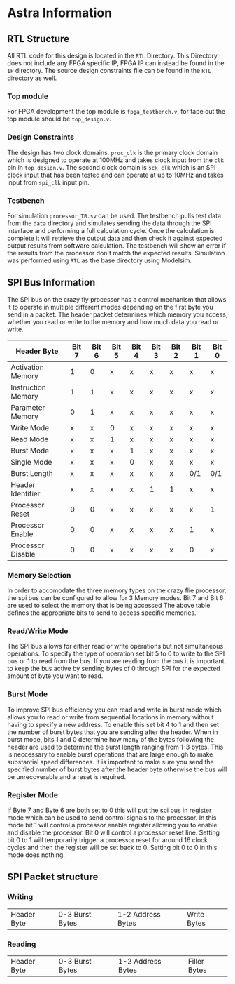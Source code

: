 # Astra Information

## RTL Structure

All RTL code for this design is located in the `RTL` Directory. This Directory does not include any FPGA specific IP, FPGA IP can instead be found in the `IP` directory. The source design constraints file can be found in the `RTL` directory as well.

### Top module

For FPGA development the top module is `fpga_testbench.v`, for tape out the top module should be `top_design.v`.

### Design Constraints

The design has two clock domains. `proc_clk` is the primary clock domain which is designed to operate at 100MHz and takes clock input from the `clk` pin in `top_design.v`. The second clock domain is `sck_clk` which is an SPI clock input that has been tested and can operate at up to 10MHz and takes input from `spi_clk` input pin.

### Testbench

For simulation `processor_TB.sv` can be used. The testbench pulls test data from the `data` directory and simulates sending the data through the SPI interface and performing a full calculation cycle. Once the calculation is complete it will retrieve the output data and then check it against expected output results from software calculation. The testbench will show an error if the results from the processor don't match the expected results. Simulation was performed using `RTL` as the base directory using Modelsim.

## SPI Bus Information

The SPI bus on the crazy fly processor has a control mechanism that allows it to operate in multiple different modes depending on the first byte you send in a packet. The header packet determines which memory you access, whether you read or write to the memory and how much data you read or write.

| Header Byte        | Bit 7 | Bit 6 | Bit 5 | Bit 4 | Bit 3 | Bit 2 | Bit 1 | Bit 0 |
| ------------------ | ----- | ----- | ----- | ----- | ----- | ----- | ----- | ----- |
| Activation Memory  | 1     | 0     | x     | x     | x     | x     | x     | x     |
| Instruction Memory | 1     | 1     | x     | x     | x     | x     | x     | x     |
| Parameter Memory   | 0     | 1     | x     | x     | x     | x     | x     | x     |
| Write Mode         | x     | x     | 0     | x     | x     | x     | x     | x     |
| Read Mode          | x     | x     | 1     | x     | x     | x     | x     | x     |
| Burst Mode         | x     | x     | x     | 1     | x     | x     | x     | x     |
| Single Mode        | x     | x     | x     | 0     | x     | x     | x     | x     |
| Burst Length       | x     | x     | x     | x     | x     | x     | 0/1   | 0/1   |
| Header Identifier  | x     | x     | x     | x     | 1     | 1     | x     | x     |
| Processor Reset    | 0     | 0     | x     | x     | x     | x     | x     | 1     |
| Processor Enable   | 0     | 0     | x     | x     | x     | x     | 1     | x     |
| Processor Disable  | 0     | 0     | x     | x     | x     | x     | 0     | x     |

### Memory Selection

In order to accomodate the three memory types on the crazy flie processor, the spi bus can be configured to allow for 3 Memory modes. Bit 7 and Bit 6 are used to select the memory that is being accessed The above table defines the appropriate bits to send to access specific memories.

### Read/Write Mode

The SPI bus allows for either read or write operations but not simultaneous operations. To specify the type of operation set bit 5 to 0 to write to the SPI bus or 1 to read from the bus. If you are reading from the bus it is important to keep the bus active by sending bytes of 0 through SPI for the expected amount of byte you want to read.

### Burst Mode

To improve SPI bus efficiency you can read and write in burst mode which allows you to read or write from sequential locations in memory without having to specify a new address.
To enable this set bit 4 to 1 and then set the number of burst bytes that you are sending after the header. When in burst mode, bits 1 and 0 determine how many of the bytes following the header are used to determine the burst length ranging from 1-3 bytes.
This is neccessary to enable burst operations that are large enough to make substantial speed differences.
It is important to make sure you send the specified number of burst bytes after the header byte otherwise the bus will be unrecoverable and a reset is required.

### Register Mode

If Byte 7 and Byte 6 are both set to 0 this will put the spi bus in register mode which can be used to send control signals to the processor.
In this mode bit 1 will control a processor enable register allowing you to enable and disable the processor.
Bit 0 will control a processor reset line. Setting bit 0 to 1 will temporarily trigger a processor reset for around 16 clock cycles and then the register will be set back to 0.
Setting bit 0 to 0 in this mode does nothing.

## SPI Packet structure

### Writing

|             |                 |                   |              |
| ----------- | --------------- | ----------------- | ------------ |
| Header Byte | 0-3 Burst Bytes | 1-2 Address Bytes | Write Bytes  |

### Reading

|             |                 |                   |              |
| ----------- | --------------- | ----------------- | ------------ |
| Header Byte | 0-3 Burst Bytes | 1-2 Address Bytes | Filler Bytes |

